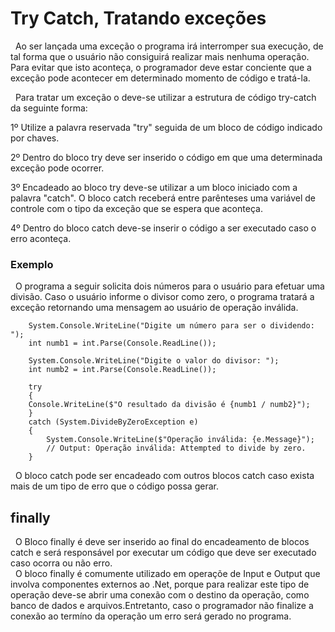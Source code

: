 # Try Catch, Tratando exceções

&nbsp; Ao ser lançada uma exceção o programa irá interromper sua execução, de tal forma que o usuário não consiguirá realizar mais nenhuma operação. Para evitar que isto aconteça, o programador deve estar conciente que a exceção pode acontecer em determinado momento de código e tratá-la.

&nbsp; Para tratar um exceção o deve-se utilizar a estrutura de código try-catch da seguinte forma:

1º Utilize a palavra reservada "try" seguida de um bloco de código indicado por chaves.

2º Dentro do bloco try deve ser inserido o código em que uma determinada exceção pode ocorrer.

3º Encadeado ao bloco try deve-se utilizar a um bloco iniciado com a palavra "catch". O bloco catch receberá entre parênteses uma variável de controle com o tipo da exceção que se espera que aconteça.

4º Dentro do bloco catch deve-se inserir o código a ser executado caso o erro aconteça.

### Exemplo

&nbsp; O programa a seguir solicita dois números para o usuário para efetuar uma divisão. Caso o usuário informe o divisor como zero, o programa tratará a exceção retornando uma mensagem ao usuário de operação inválida.

```
    System.Console.WriteLine("Digite um número para ser o dividendo: ");
    int numb1 = int.Parse(Console.ReadLine());

    System.Console.WriteLine("Digite o valor do divisor: ");
    int numb2 = int.Parse(Console.ReadLine());

    try
    {
    Console.WriteLine($"O resultado da divisão é {numb1 / numb2}");
    }
    catch (System.DivideByZeroException e)
    {
        System.Console.WriteLine($"Operação inválida: {e.Message}");
        // Output: Operação inválida: Attempted to divide by zero.
    }
```

&nbsp; O bloco catch pode ser encadeado com outros blocos catch caso exista mais de um tipo de erro que o código possa gerar.


## finally

&nbsp; O Bloco finally é deve ser inserido ao final do encadeamento de blocos catch e será responsável por executar um código que deve ser executado caso ocorra ou não erro.<br>
&nbsp; O bloco finally é comumente utilizado em operaçõe de Input e Output que involva componentes externos ao .Net, porque para realizar este tipo de operação deve-se abrir uma conexão com o destino da operação, como banco de dados e arquivos.Entretanto, caso o programador não finalize a conexão ao termíno da operação um erro será gerado no programa.